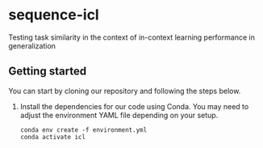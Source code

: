 # sequence-icl
Testing task similarity in the context of in-context learning performance in generalization

## Getting started
You can start by cloning our repository and following the steps below.

1. Install the dependencies for our code using Conda. You may need to adjust the environment YAML file depending on your setup.

    ```
    conda env create -f environment.yml
    conda activate icl
    ```
